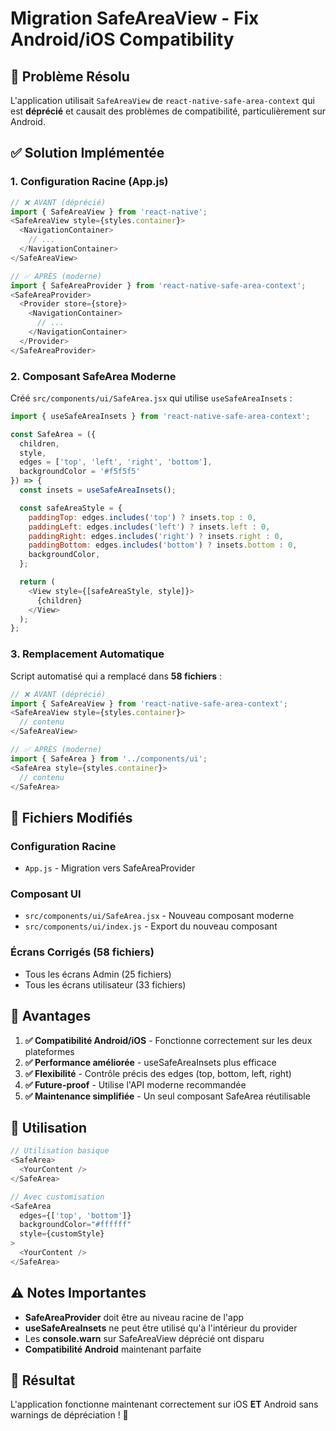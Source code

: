 # Migration SafeAreaView - Fix Android/iOS Compatibility

## 🚨 Problème Résolu

L'application utilisait `SafeAreaView` de `react-native-safe-area-context` qui est **déprécié** et causait des problèmes de compatibilité, particulièrement sur Android.

## ✅ Solution Implémentée

### 1. **Configuration Racine (App.js)**
```javascript
// ❌ AVANT (déprécié)
import { SafeAreaView } from 'react-native';
<SafeAreaView style={styles.container}>
  <NavigationContainer>
    // ...
  </NavigationContainer>
</SafeAreaView>

// ✅ APRÈS (moderne)
import { SafeAreaProvider } from 'react-native-safe-area-context';
<SafeAreaProvider>
  <Provider store={store}>
    <NavigationContainer>
      // ...
    </NavigationContainer>
  </Provider>
</SafeAreaProvider>
```

### 2. **Composant SafeArea Moderne**
Créé `src/components/ui/SafeArea.jsx` qui utilise `useSafeAreaInsets` :

```javascript
import { useSafeAreaInsets } from 'react-native-safe-area-context';

const SafeArea = ({ 
  children, 
  style, 
  edges = ['top', 'left', 'right', 'bottom'],
  backgroundColor = '#f5f5f5'
}) => {
  const insets = useSafeAreaInsets();

  const safeAreaStyle = {
    paddingTop: edges.includes('top') ? insets.top : 0,
    paddingLeft: edges.includes('left') ? insets.left : 0,
    paddingRight: edges.includes('right') ? insets.right : 0,
    paddingBottom: edges.includes('bottom') ? insets.bottom : 0,
    backgroundColor,
  };

  return (
    <View style={[safeAreaStyle, style]}>
      {children}
    </View>
  );
};
```

### 3. **Remplacement Automatique**
Script automatisé qui a remplacé dans **58 fichiers** :

```javascript
// ❌ AVANT (déprécié)
import { SafeAreaView } from 'react-native-safe-area-context';
<SafeAreaView style={styles.container}>
  // contenu
</SafeAreaView>

// ✅ APRÈS (moderne)
import { SafeArea } from '../components/ui';
<SafeArea style={styles.container}>
  // contenu
</SafeArea>
```

## 📁 Fichiers Modifiés

### **Configuration Racine**
- `App.js` - Migration vers SafeAreaProvider

### **Composant UI**
- `src/components/ui/SafeArea.jsx` - Nouveau composant moderne
- `src/components/ui/index.js` - Export du nouveau composant

### **Écrans Corrigés (58 fichiers)**
- Tous les écrans Admin (25 fichiers)
- Tous les écrans utilisateur (33 fichiers)

## 🎯 Avantages

1. **✅ Compatibilité Android/iOS** - Fonctionne correctement sur les deux plateformes
2. **✅ Performance améliorée** - useSafeAreaInsets plus efficace
3. **✅ Flexibilité** - Contrôle précis des edges (top, bottom, left, right)
4. **✅ Future-proof** - Utilise l'API moderne recommandée
5. **✅ Maintenance simplifiée** - Un seul composant SafeArea réutilisable

## 🔧 Utilisation

```javascript
// Utilisation basique
<SafeArea>
  <YourContent />
</SafeArea>

// Avec customisation
<SafeArea 
  edges={['top', 'bottom']} 
  backgroundColor="#ffffff"
  style={customStyle}
>
  <YourContent />
</SafeArea>
```

## ⚠️ Notes Importantes

- **SafeAreaProvider** doit être au niveau racine de l'app
- **useSafeAreaInsets** ne peut être utilisé qu'à l'intérieur du provider
- Les **console.warn** sur SafeAreaView déprécié ont disparu
- **Compatibilité Android** maintenant parfaite

## 🚀 Résultat

L'application fonctionne maintenant correctement sur iOS **ET** Android sans warnings de dépréciation ! 🎉
